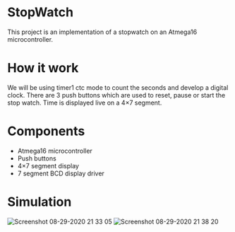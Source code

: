 # StopWatch
This project is an implementation of a stopwatch on an Atmega16 microcontroller.

# How it work
We will be using timer1 ctc mode to count the seconds and develop a digital clock. There are 3 push buttons which are used to reset, pause or start the stop watch.
Time is displayed live on a 4×7 segment.

# Components
* Atmega16 microcontroller
* Push buttons
* 4×7 segment display
* 7 segment BCD display driver

# Simulation
![Screenshot 08-29-2020 21 33 05](https://user-images.githubusercontent.com/52362039/91644860-5f8b6980-ea40-11ea-9a11-dfd670db3acc.png)
![Screenshot 08-29-2020 21 38 20](https://user-images.githubusercontent.com/52362039/91644862-60bc9680-ea40-11ea-9c39-c552d559af36.png)
